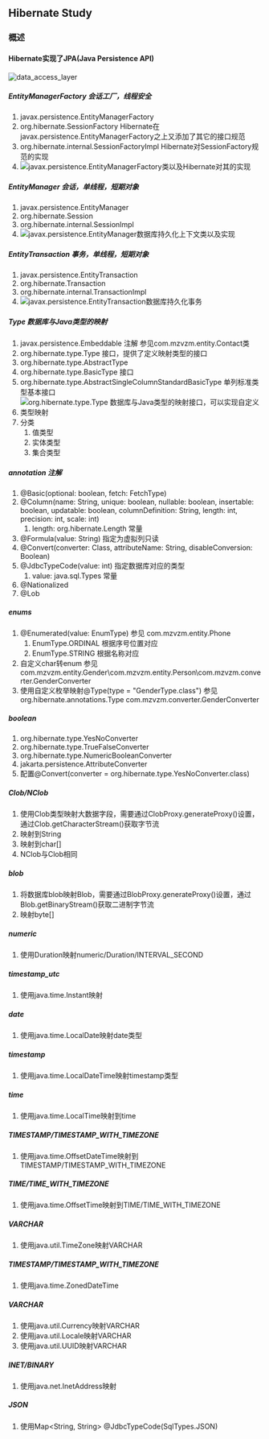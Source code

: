 ## Hibernate Study
### 概述
#### Hibernate实现了JPA(Java Persistence API)
![data_access_layer](./img/data_access_layers.svg)
##### EntityManagerFactory 会话工厂，线程安全
   1. javax.persistence.EntityManagerFactory
   2. org.hibernate.SessionFactory Hibernate在javax.persistence.EntityManagerFactory之上又添加了其它的接口规范
   3. org.hibernate.internal.SessionFactoryImpl Hibernate对SessionFactory规范的实现
   4. ![javax.persistence.EntityManagerFactory类以及Hibernate对其的实现](./img/EntityManagerFactory.png "javax.persistence.EntityManagerFactory")
##### EntityManager 会话，单线程，短期对象
   1. javax.persistence.EntityManager
   2. org.hibernate.Session
   3. org.hibernate.internal.SessionImpl
   4. ![javax.persistence.EntityManager数据库持久化上下文类以及实现](./img/EntityManager.png "javax.persistence.EntityManager")
##### EntityTransaction 事务，单线程，短期对象
   1. javax.persistence.EntityTransaction
   2. org.hibernate.Transaction
   3. org.hibernate.internal.TransactionImpl
   4. ![javax.persistence.EntityTransaction数据库持久化事务](./img/EntityTransaction.png "javax.persistence.EntityTransaction")
##### Type 数据库与Java类型的映射
   1. javax.persistence.Embeddable 注解 参见com.mzvzm.entity.Contact类
   2. org.hibernate.type.Type 接口，提供了定义映射类型的接口
   3. org.hibernate.type.AbstractType
   4. org.hibernate.type.BasicType 接口
   5. org.hibernate.type.AbstractSingleColumnStandardBasicType 单列标准类型基本接口
   6. ![org.hibernate.type.Type 数据库与Java类型的映射接口，可以实现自定义类型映射](./img/Type.png "org.hibernate.type.Type")
   7. 分类
      1. 值类型
      2. 实体类型
      3. 集合类型
##### annotation 注解
1. @Basic(optional: boolean, fetch: FetchType)
2. @Column(name: String, unique: boolean, nullable: boolean, insertable: boolean, updatable: boolean, columnDefinition: String, length: int, precision: int, scale: int)
   1. length: org.hibernate.Length 常量
3. @Formula(value: String) 指定为虚拟列只读
4. @Convert(converter: Class, attributeName: String, disableConversion: Boolean)
5. @JdbcTypeCode(value: int) 指定数据库对应的类型
   1. value: java.sql.Types 常量
6. @Nationalized
7. @Lob
##### enums
1. @Enumerated(value: EnumType) 参见 com.mzvzm.entity.Phone
   1. EnumType.ORDINAL 根据序号位置对应
   2. EnumType.STRING 根据名称对应
2. 自定义char转enum 参见 com.mzvzm.entity.Gender\com.mzvzm.entity.Person\com.mzvzm.converter.GenderConverter
3. 使用自定义枚举映射@Type(type = "GenderType.class") 参见 org.hibernate.annotations.Type com.mzvzm.converter.GenderConverter
##### boolean
1. org.hibernate.type.YesNoConverter
2. org.hibernate.type.TrueFalseConverter
3. org.hibernate.type.NumericBooleanConverter
4. jakarta.persistence.AttributeConverter
5. 配置@Convert(converter = org.hibernate.type.YesNoConverter.class)
##### Clob/NClob
1. 使用Clob类型映射大数据字段，需要通过ClobProxy.generateProxy()设置，通过Clob.getCharacterStream()获取字节流
2. 映射到String
3. 映射到char[]
4. NClob与Clob相同
##### blob
1. 将数据库blob映射Blob，需要通过BlobProxy.generateProxy()设置，通过Blob.getBinaryStream()获取二进制字节流
2. 映射byte[]
##### numeric
1. 使用Duration映射numeric/Duration/INTERVAL_SECOND
##### timestamp_utc
1. 使用java.time.Instant映射
##### date
1. 使用java.time.LocalDate映射date类型
##### timestamp
1. 使用java.time.LocalDateTime映射timestamp类型
##### time
1. 使用java.time.LocalTime映射到time
##### TIMESTAMP/TIMESTAMP_WITH_TIMEZONE
1. 使用java.time.OffsetDateTime映射到TIMESTAMP/TIMESTAMP_WITH_TIMEZONE
##### TIME/TIME_WITH_TIMEZONE
1. 使用java.time.OffsetTime映射到TIME/TIME_WITH_TIMEZONE
##### VARCHAR
1. 使用java.util.TimeZone映射VARCHAR
##### TIMESTAMP/TIMESTAMP_WITH_TIMEZONE
1. 使用java.time.ZonedDateTime
##### VARCHAR
1. 使用java.util.Currency映射VARCHAR
2. 使用java.util.Locale映射VARCHAR
3. 使用java.util.UUID映射VARCHAR
##### INET/BINARY
1. 使用java.net.InetAddress映射
##### JSON
1. 使用Map<String, String> @JdbcTypeCode(SqlTypes.JSON)
